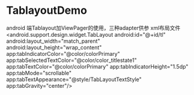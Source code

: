 # TablayoutDemo
android 端Tablayout加ViewPager的使用，三种adapter供参
 xml布局文件
   <android.support.design.widget.TabLayout
        android:id="@+id/tl"
        android:layout_width="match_parent"
        android:layout_height="wrap_content"
        app:tabIndicatorColor="@color/colorPrimary"
        app:tabSelectedTextColor="@color/color_titlestate1"
        app:tabTextColor="@color/colorPrimary"
        app:tabIndicatorHeight="1.5dp"
        app:tabMode="scrollable"
        app:tabTextAppearance="@style/TabLayoutTextStyle"
        app:tabGravity="center"/>
  
 

